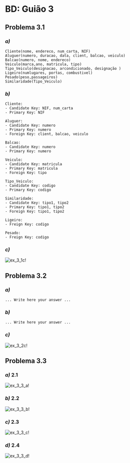 # BD: Guião 3

## ​Problema 3.1

### _a)_

```
Cliente(nome, endereco, num_carta, NIF)
Aluguer(numero, duracao, data, client, balcao, veiculo)
Balcao(numero, nome, endereco)
Veiculo(marca,ano, matricula, tipo)
Tipo_Veiculo(designacao, arcondicionado, designação )
Ligeiro(numlugares, portas, combustivel)
Pesado(peso,passageiros)
Similaridade(Tipo_Veiculo)
```

### _b)_

```
Cliente:
- Candidate Key: NIF, num_carta
- Primary Key: NIF

Aluguer:
- Candidate Key: numero
- Primary Key: numero
- Foreign Key: client, balcao, veiculo

Balcao:
- Candidate Key: numero
- Primary Key: numero

Veiculo:
- Candidate Key: matricula
- Primary Key: matricula
- Foreign Key: tipo

Tipo_Veiculo:
- Candidate Key: codigo
- Primary Key: codigo

Similaridade:
- Candidate Key: tipo1, tipo2
- Primary Key: tipo1, tipo2
- Foreign Key: tipo1, tipo2

Ligeiro:
- Freign Key: codigo

Pesado:
- Freign Key: codigo

```

### _c)_

![ex_3_1c!](ex_3_1c.jpg "AnImage")

## ​Problema 3.2

### _a)_

```
... Write here your answer ...
```

### _b)_

```
... Write here your answer ...
```

### _c)_

![ex_3_2c!](ex_3_2c.jpg "AnImage")

## ​Problema 3.3

### _a)_ 2.1

![ex_3_3_a!](ex_3_3a.jpg "AnImage")

### _b)_ 2.2

![ex_3_3_b!](ex_3_3b.jpg "AnImage")

### _c)_ 2.3

![ex_3_3_c!](ex_3_3c.jpg "AnImage")

### _d)_ 2.4

![ex_3_3_d!](ex_3_3d.jpg "AnImage")
